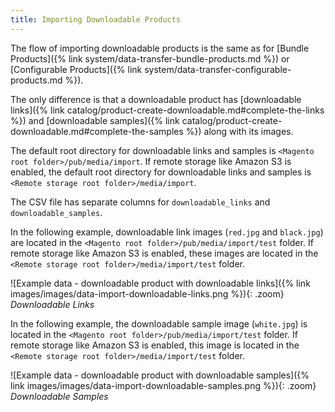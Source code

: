 ```yaml
---
title: Importing Downloadable Products
---
```


The flow of importing downloadable products is the same as for [Bundle Products]({% link system/data-transfer-bundle-products.md %}) or [Configurable Products]({% link system/data-transfer-configurable-products.md %}).

The only difference is that a downloadable product has [downloadable links]({% link catalog/product-create-downloadable.md#complete-the-links %}) and [downloadable samples]({% link catalog/product-create-downloadable.md#complete-the-samples %}) along with its images.

The default root directory for downloadable links and samples is `<Magento root folder>/pub/media/import`. If remote storage like Amazon S3 is enabled, the default root directory for downloadable links and samples is `<Remote storage root folder>/media/import`.

The CSV file has separate columns for `downloadable_links` and `downloadable_samples`.

In the following example, downloadable link images (`red.jpg` and `black.jpg`) are located in the `<Magento root folder>/pub/media/import/test` folder. If remote storage like Amazon S3 is enabled, these images are located in the `<Remote storage root folder>/media/import/test` folder.

![Example data - downloadable product with downloadable links]({% link images/images/data-import-downloadable-links.png %}){: .zoom}
_Downloadable Links_

In the following example, the downloadable sample image (`white.jpg`) is located in the `<Magento root folder>/pub/media/import/test` folder. If remote storage like Amazon S3 is enabled, this image is located in the `<Remote storage root folder>/media/import/test` folder.

![Example data - downloadable product with downloadable samples]({% link images/images/data-import-downloadable-samples.png %}){: .zoom}
_Downloadable Samples_
